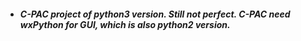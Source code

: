 * ##### C-PAC project of python3 version. Still not perfect. C-PAC need wxPython for GUI, which is also python2 version. 

